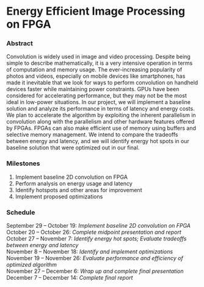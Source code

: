 # Energy Efficient Image Processing on FPGA

### Abstract
Convolution is widely used in image and video processing. Despite being simple to describe mathematically, it is a very intensive operation in terms of computation and memory usage. The ever-increasing popularity of photos and videos, especially on mobile devices like smartphones, has made it inevitable that we look for ways to perform convolution on handheld devices faster while maintaining power constraints. GPUs have been considered for accelerating performance, but they may not be the most ideal in low-power situations. In our project, we will implement a baseline solution and analyze its performance in terms of latency and energy costs. We plan to accelerate the algorithm by exploiting the inherent parallelism in convolution along with the parallelism and other hardware features offered by FPGAs. FPGAs can also make efficient use of memory using buffers and selective memory management. We intend to compare the tradeoffs between energy and latency, and we will identify energy hot spots in our baseline solution that were optimized out in our final.

### Milestones 
1. Implement baseline 2D convolution on FPGA
2. Perform analysis on energy usage and latency
3. Identify hotspots and other areas for improvement
4. Implement proposed optimizations

### Schedule
September 29 – October 19: *Implement baseline 2D convolution on FPGA*\
October 20 – October 26: *Complete midpoint presentation and report*\
October 27 – November 7: *Identify energy hot spots; Evaluate tradeoffs between energy and latency*\
November 8 – November 18: *Identify and implement optimizations*\
November 19 – November 26: *Evaluate performance and efficiency of optimized algorithm*\
November 27 – December 6: *Wrap up and complete final presentation*\
December 7 – December 14: *Complete final report*


